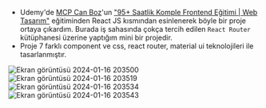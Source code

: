 - Udemy'de [MCP Can Boz](https://www.canboz.com/)'un ["95+ Saatlik Komple Frontend Eğitimi | Web Tasarım"](https://www.udemy.com/course/komple-frontend-egitimi/) eğitiminden React JS kısmından esinlenerek böyle bir proje ortaya çıkardım. Burada iş sahasında çokça tercih edilen ```React Router``` kütüphanesi üzerine yaptığım mini bir projedir.
- Proje 7 farklı component ve css, react router, material ui teknolojileri ile tasarlanmıştır.

![Ekran görüntüsü 2024-01-16 203500](https://github.com/zehraseren/BurgerProject/assets/94180168/905a92e2-d8b7-4cdd-838a-9a47f007b7dc)
![Ekran görüntüsü 2024-01-16 203519](https://github.com/zehraseren/BurgerProject/assets/94180168/bc24d70a-86c0-44a9-b5c7-7d47668d2c0b)
![Ekran görüntüsü 2024-01-16 203534](https://github.com/zehraseren/BurgerProject/assets/94180168/16fa45bc-2e20-4ce4-963e-ff041623e4dd)
![Ekran görüntüsü 2024-01-16 203543](https://github.com/zehraseren/BurgerProject/assets/94180168/35080335-8bf9-443e-997c-81f47fb4ec0a)
